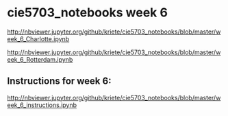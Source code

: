 # cie5703_notebooks week 6

http://nbviewer.jupyter.org/github/kriete/cie5703_notebooks/blob/master/week_6_Charlotte.ipynb

http://nbviewer.jupyter.org/github/kriete/cie5703_notebooks/blob/master/week_6_Rotterdam.ipynb

## Instructions for week 6:

http://nbviewer.jupyter.org/github/kriete/cie5703_notebooks/blob/master/week_6_instructions.ipynb
